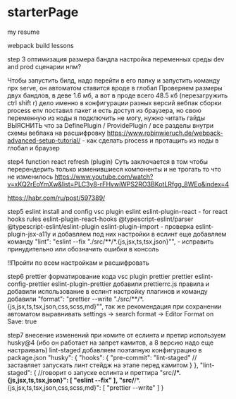 # starterPage
my resume


webpack build lessons

step 3
оптимизация размера бандла
настройка переменных среды dev and prod 
сценарии нпм?

Чтобы запустить билд, надо перейти в его папку и запустить команду npx serve, он автоматом ставится вроде в глобал
Проверяем размеры двух бандлов, в деве 1.6 мб, а вот в проде всего 48.5 кб (перезагружить ctrl shift r) дело именно в конфигурации разных версий вебпак сборки
process env поставил пакет и есть доступ из браузера, но свою переменную из ноды я подключить не могу, нужно читать гайды
ВЫЯСНИТЬ что за DefinePlugin / ProvidePlugin / все разделы внутри схемы вебпака на расшифровку
https://www.robinwieruch.de/webpack-advanced-setup-tutorial/ - как сделать process и протащить из ноды в глобал и браузер

step4 
function react refresh (plugin)
Суть заключается в том чтобы перерендерить только изменившиеся компоненты и не трогать то что не изменилось
https://www.youtube.com/watch?v=xKQ2rEoYmXw&list=PLC3y8-rFHvwiWPS2RO3BKotLRfgg_8WEo&index=4

https://habr.com/ru/post/597389/

step5
eslint install and config
vsc plugin eslint
eslint-plugin-react - for react hooks rules
eslint-plugin-react-hooks
@typescript-eslint/parser
@typescript-eslint/eslint-plugin
eslint-plugin-import  - проверка
eslint-plugin-jsx-a11y
  и добавляем под них настройки в еслинт
  еще добавляем команду "lint": "eslint --fix \"./src/**/*.{js,jsx,ts,tsx,json}\"", - исправить принудительно или обозначить ошибки в консоль

  !!Пройти по всем настройкам и расшифровать

  step6
  prettier форматирование кода
  vsc plugin prettier
  prettier eslint-config-prettier eslint-plugin-prettier
  добавили prettierrc.js правила и добавили использование в еслинт настройку плагинов
  и команду добавили  "format": "prettier --write \"./src/**/*.{js,jsx,ts,tsx,json,css,scss,md}\"",
  так же рекомендация при сохранении автоматом выравнивать settings -> search format -> Editor Format on Save: true

  step7
  внесение изменений при комите от еслинта и претир
  используем husky@4 (ибо он работает на запрет камитов, а 8 версию надо еще настраивать)
   lint-staged
  добавляем поэтапную конфигурацию в package.json
  "husky": {
    "hooks": {
      "pre-commit": "lint-staged" //заставляет запускать линт стейдж на этапе перед камитом
    }
  },
  "lint-staged": {  //говорит о запуске еслинта и преттира
    "src/**/*.{js,jsx,ts,tsx,json}": [
      "eslint --fix"
    ],
    "src/**/*.{js,jsx,ts,tsx,json,css,scss,md}": [
      "prettier --write"
    ]
  }